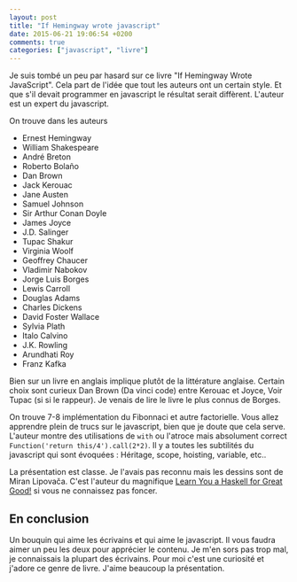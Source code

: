 ```yaml
---
layout: post
title: "If Hemingway wrote javascript"
date: 2015-06-21 19:06:54 +0200
comments: true
categories: ["javascript", "livre"] 
---
```


Je suis tombé un peu par hasard sur ce livre "If Hemingway Wrote JavaScript". Cela part de l'idée que tout les auteurs ont un certain style. Et que s'il devait programmer en javascript le résultat serait diffèrent. L'auteur est un expert du javascript.

On trouve dans les auteurs

 * Ernest Hemingway
 * William Shakespeare
 * André Breton
 * Roberto Bolaño
 * Dan Brown
 * Jack Kerouac
 * Jane Austen
 * Samuel Johnson
 * Sir Arthur Conan Doyle
 * James Joyce
 * J.D. Salinger
 * Tupac Shakur
 * Virginia Woolf
 * Geoffrey Chaucer
 * Vladimir Nabokov
 * Jorge Luis Borges
 * Lewis Carroll
 * Douglas Adams
 * Charles Dickens
 * David Foster Wallace
 * Sylvia Plath
 * Italo Calvino
 * J.K. Rowling
 * Arundhati Roy
 * Franz Kafka

Bien sur un livre en anglais implique plutôt de la littérature anglaise. Certain choix sont curieux Dan Brown (Da vinci code) entre Kerouac et Joyce, Voir Tupac (si si le rappeur). Je venais de lire le livre le plus connus de Borges. 

On trouve 7-8 implémentation du Fibonnaci et autre factorielle. Vous allez apprendre plein de trucs sur le javascript, bien que je doute que cela serve. L'auteur montre des utilisations de `with` ou l'atroce mais absolument correct `Function('return this/4').call(2*2)`. Il y a toutes les subtilités du javascript qui sont évoquées : Héritage, scope, hoisting, variable, etc.. 

La présentation est classe. Je l'avais pas reconnu mais les dessins sont de Miran Lipovača. C'est l'auteur du magnifique [Learn You a Haskell for Great Good!](http://learnyouahaskell.com) si vous ne connaissez pas foncer.

## En conclusion
Un bouquin qui aime les écrivains et qui aime le javascript. Il vous faudra aimer un peu les deux pour apprécier le contenu. Je m'en sors pas trop mal, je connaissais la plupart des écrivains. Pour moi c'est une curiosité et j'adore ce genre de livre. J'aime beaucoup la présentation.
